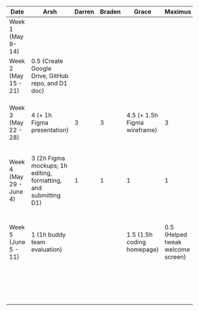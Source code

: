 | Date | Arsh | Darren | Braden | Grace | Maximus                           | Kenneth | Task                                                                                       |
|---|---|---|---|---|-----------------------------------|---|--------------------------------------------------------------------------------------------|
| Week 1 (May 9- 14)  |   |   |   |   |                                   |   |                                                                                            |
| Week 2 (May 15 - 21)  | 0.5 (Create Google Drive, GitHub repo, and D1 doc) |   |   |   |                                   |   |                                                                                            |
| Week 3 (May 22 - 28)  | 4 (+ 1h Figma presentation)  | 3  | 3  | 4.5 (+ 1.5h Figma wireframe)  | 3                                 | 3  | First meeting, brainstorming and discussing features and work on presentation              |
| Week 4 (May 29 - June 4)  | 3 (2h Figma mockups; 1h editing, formatting, and submitting D1) | 1 | 1  | 1 | 1                                 | 1  | Discuss server details and how to communicate with Spotify API, complete project proposal |
| Week 5 (June 5 - 11)  | 1 (1h buddy team evaluation)  |   |   | 1.5 (1.5h coding homepage)  | 0.5 (Helped tweak welcome screen) |   | Complete initial version of welcome screen, complete the bulk of the buddy team evaluation                                                 |
|   |   |   |   |   |                                   |   |                                                                                            |
|   |   |   |   |   |                                   |   |                                                                                            |
|   |   |   |   |   |                                   |   |                                                                                            |
|   |   |   |   |   |                                   |   |                                                                                            |
|   |   |   |   |   |                                   |   |                                                                                            |
|   |   |   |   |   |                                   |   |                                                                                            |
|   |   |   |   |   |                                   |   |                                                                                            |
|   |   |   |   |   |                                   |   |                                                                                            |
|   |   |   |   |   |                                   |   |                                                                                            |
|   |   |   |   |   |                                   |   |                                                                                            |
|   |   |   |   |   |                                   |   |                                                                                            |
|   |   |   |   |   |                                   |   |                                                                                            |
|   |   |   |   |   |                                   |   |                                                                                            |
|   |   |   |   |   |                                   |   |                                                                                            |
